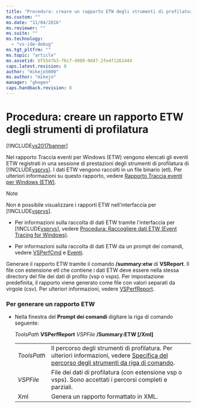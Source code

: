 ```yaml
---
title: "Procedura: creare un rapporto ETW degli strumenti di profilatura | Microsoft Docs"
ms.custom: ""
ms.date: "11/04/2016"
ms.reviewer: ""
ms.suite: ""
ms.technology: 
  - "vs-ide-debug"
ms.tgt_pltfrm: ""
ms.topic: "article"
ms.assetid: bf5547b3-f6c7-4989-9d47-2fe4f1261444
caps.latest.revision: 8
author: "mikejo5000"
ms.author: "mikejo"
manager: "ghogen"
caps.handback.revision: 8
---
```

# Procedura: creare un rapporto ETW degli strumenti di profilatura
[!INCLUDE[vs2017banner](../code-quality/includes/vs2017banner.md)]

Nel rapporto Traccia eventi per Windows \(ETW\) vengono elencati gli eventi ETW registrati in una sessione di prestazioni degli strumenti di profilatura di [!INCLUDE[vsprvs](../code-quality/includes/vsprvs_md.md)].  I dati ETW vengono raccolti in un file binario \(etl\).  Per ulteriori informazioni su questo rapporto, vedere [Rapporto Traccia eventi per Windows \(ETW\)](../profiling/event-tracing-for-windows-etw-report.md).  
  
> [!NOTE]
>  Non è possibile visualizzare i rapporti ETW nell'interfaccia per [!INCLUDE[vsprvs](../code-quality/includes/vsprvs_md.md)].  
  
-   Per informazioni sulla raccolta di dati ETW tramite l'interfaccia per [!INCLUDE[vsprvs](../code-quality/includes/vsprvs_md.md)], vedere [Procedura: Raccogliere dati ETW \(Event Tracing for Windows\)](../profiling/how-to-collect-event-tracing-for-windows-etw-data.md).  
  
-   Per informazioni sulla raccolta di dati ETW da un prompt dei comandi, vedere [VSPerfCmd](../profiling/vsperfcmd.md) e [Eventi](../profiling/events-vsperfcmd.md).  
  
 Generare il rapporto ETW tramite il comando **\/summary:etw** di **VSReport**.  Il file con estensione etl che contiene i dati ETW deve essere nella stessa directory del file dei dati di profilo \(vsp o vsps\).  Per impostazione predefinita, il rapporto viene generato come file con valori separati da virgole \(csv\).  Per ulteriori informazioni, vedere [VSPerfReport](../profiling/vsperfreport.md).  
  
### Per generare un rapporto ETW  
  
-   Nella finestra del **Prompt dei comandi** digitare la riga di comando seguente:  
  
     *ToolsPath* **VSPerfReport** *VSPFile* **\/Summary:ETW \[\/Xml\]**  
  
    |||  
    |-|-|  
    |*ToolsPath*|Il percorso degli strumenti di profilatura.  Per ulteriori informazioni, vedere [Specifica del percorso degli strumenti da riga di comando](../profiling/specifying-the-path-to-profiling-tools-command-line-tools.md).|  
    |*VSPFile*|File dei dati di profilatura \(con estensione vsp o vsps\).  Sono accettati i percorsi completi e parziali.|  
    |Xml|Genera un rapporto formattato in XML.|